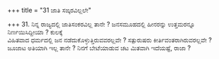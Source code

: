 +++
title = "31 ಜಾತಿ ಸಙ್ಕರವಿಲ್ಲಲೇ"

+++
31. ನಿನ್ನ ರಾಜ್ಯದಲ್ಲಿ ಜಾತಿಸಂಕರವಿಲ್ಲ ತಾನೇ ? ಜನಸಮೂಹದಲ್ಲಿ ಹೀನರನ್ನು ಉತ್ತಮರನ್ನೂ ನಿರ್ಣಯಿಸಿದ್ದೀಯಾ ? ಕುಲಕ್ಕೆ   
ವಿಹಿತವಾದ ಧರ್ಮದಲ್ಲಿ ಜನ ನಡೆದುಕೊಳ್ಳುತ್ತಿರುವವರಲ್ಲವೇ ? ಸತ್ಪುರುಷರು ಕೀರ್ತಿವಂತರಾಗಿರುವರಲ್ಲವೇ ? ಜೂಜಾಟ ಅತಿಯಾಗಿ ಇಲ್ಲ ತಾನೇ ? ನಿನಗೆ ಬೇಟೆಯಾಡುವ ಚಟ ಮಿತವಾಗಿ ಇದೆಯಷ್ಟೆ, ರಾಜಾ ?